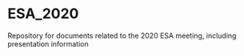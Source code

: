 # ESA_2020
Repository for documents related to the 2020 ESA meeting, including presentation information
